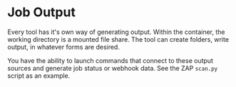# Job Output

Every tool has it's own way of generating output. Within the container, the working directory is a mounted file share. 
The tool can create folders, write output, in whatever forms are desired.

You have the ability to launch commands that connect to these output sources and generate job status or webhook data. See the 
ZAP `scan.py` script as an example. 
